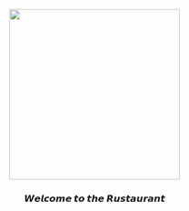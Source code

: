 <p align="center">
    <img src="https://github.com/rustaurant/.github/assets/42485462/eeb7a4a5-050c-491c-8b72-f291ceae7f01" width=300 />
</p>

<h3 align="center">𝙒𝙚𝙡𝙘𝙤𝙢𝙚 𝙩𝙤 𝙩𝙝𝙚 𝙍𝙪𝙨𝙩𝙖𝙪𝙧𝙖𝙣𝙩</p>
